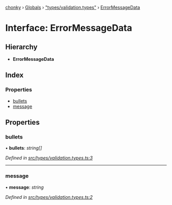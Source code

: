 [chonky](../README.md) › [Globals](../globals.md) › ["types/validation.types"](../modules/_types_validation_types_.md) › [ErrorMessageData](_types_validation_types_.errormessagedata.md)

# Interface: ErrorMessageData

## Hierarchy

* **ErrorMessageData**

## Index

### Properties

* [bullets](_types_validation_types_.errormessagedata.md#bullets)
* [message](_types_validation_types_.errormessagedata.md#message)

## Properties

###  bullets

• **bullets**: *string[]*

*Defined in [src/types/validation.types.ts:3](https://github.com/TimboKZ/Chonky/blob/bceb265/src/types/validation.types.ts#L3)*

___

###  message

• **message**: *string*

*Defined in [src/types/validation.types.ts:2](https://github.com/TimboKZ/Chonky/blob/bceb265/src/types/validation.types.ts#L2)*

